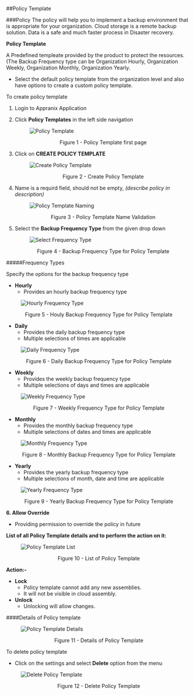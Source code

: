 ##Policy Template

###Policy
The policy will help you to implement a backup environment that is appropriate for your organization. Cloud storage is a remote backup solution. Data is a safe and much faster process in Disaster recovery.

**Policy Template**

A Predefined templeate provided by the product to protect the resources. (The Backup Frequency type can be Organization Hourly, Organization Weekly, Organization Monthly, Organization Yearly.
* Select the default policy template from the organization level and also have options to create a custom policy template.

To create policy template

1. Login to Appranix Application
2. Click **Policy Templates** in the left side navigation

   <figure class="concept_image">
   <img src="../../images/PolicyTemplates/first-page.png" alt="Policy Template" title="Policy Template">
   <p style="text-align: center;"> Figure 1 - Policy Template first page  </p>
   </figure>

3. Click on **CREATE POLICY TEMPLATE**

   <figure class="concept_image">
   <img src="../../images/PolicyTemplates/create-form.png" alt="Create Policy Template" title="Create Policy Template">
   <p style="text-align: center;"> Figure 2 - Create Policy Template  </p>
   </figure>

4. Name is a requird field, should not be empty, *(describe policy in description)*

   <figure class="concept_image">
   <img src="../../images/PolicyTemplates/form-validation.png" alt="Policy Template Naming" title="Create Policy Template">
   <p style="text-align: center;"> Figure 3 - Policy Template Name Validation</p>
   </figure>

5. Select the **Backup Frequency Type** from the given drop down

   <figure class="concept_image">
   <img src="../../images/PolicyTemplates/frequency-type.png" alt="Select Frequency Type" title="Frequency Type">
   <p style="text-align: center;"> Figure 4 - Backup Frequency Type for Policy Template</p>
   </figure>

   
#####Frequency Types
   
   Specify the options for the backup frequency type


* **Hourly**
   - Provides an hourly backup frequency type
   <!-- - Retention &  Replication Retention - Provide valid count for snapshots -->
<figure class="concept_image">
   <img src="../../images/PolicyTemplates/hourly.png" alt="Hourly Frequency Type" title="Hourly Frequency Type">
   <p style="text-align: center;"> Figure 5 - Houly Backup Frequency Type for Policy Template</p>
</figure>

* **Daily**
   <!-- - Name - policy-template-daily -->
   - Provides the daily backup frequency type 
   - Multiple selections of times are applicable
   <!-- - Retention &  Replication Retention - Provide valid count for snapshots -->
<figure class="concept_image">
   <img src="../../images/PolicyTemplates/daily.png" alt="Daily Frequency Type" title="Daily Frequency Type">
   <p style="text-align: center;"> Figure 6 - Daily Backup Frequency Type for Policy Template</p>
</figure>

* **Weekly**
   <!-- - Name - policy-template-weekly -->
   - Provides the weekly backup frequency type
   - Multiple selections of days and times are applicable
   <!-- - Retention &  Replication Retention - Provide valid count for snapshots -->
<figure class="concept_image">
   <img src="../../images/PolicyTemplates/weekly.png" alt=" Weekly Frequency Type" title="Weekly Frequency Type">
   <p style="text-align: center;"> Figure 7 - Weekly Frequency Type for Policy Template</p>
</figure>

* **Monthly**
   <!-- - Name - policy-template-monthly -->
   - Provides the monthly backup frequency type
   - Multiple selections of dates and times are applicable
   <!-- - Retention &  Replication Retention - Provide valid count for snapshots -->
<figure class="concept_image">
   <img src="../../images/PolicyTemplates/monthly.png" alt="Monthly Frequency Type" title="Monthly Frequency Type">
   <p style="text-align: center;"> Figure 8 - Monthly Backup Frequency Type for Policy Template</p>
</figure>

* **Yearly**
   <!-- - Name - policy-template-yearly -->
   - Provides the yearly backup frequency type
   - Multiple selections of month, date and time are applicable
   <!-- - Retention &  Replication Retention - Provide valid count for snapshots -->
<figure class="concept_image">
   <img src="../../images/PolicyTemplates/yearly.png" alt="Yearly Frequency Type" title="Yearly Frequency Type">
   <p style="text-align: center;"> Figure 9 - Yearly Backup Frequency Type for Policy Template</p>
</figure>

**6. Allow Override**
   - Providing permission to override the policy in future


**List of all Policy Template details and to perform the action on it:**

<figure class="concept_image">
   <img src="../../images/PolicyTemplates/policy-template-list.png" alt="Policy Template List" title="Policy Template List">
   <p style="text-align: center;"> Figure 10 - List of Policy Template</p>
</figure>

**Action:-**
   - **Lock**
      - Policy template cannot add any new assemblies.
      - It will not be visible in cloud assembly.
   - **Unlock**
      - Unlocking will allow changes.


####Details of Policy template
<figure class="concept_image">
   <img src="../../images/PolicyTemplates/daily-policy.png" alt="Policy Template Details" title="Policy Template Details">
   <p style="text-align: center;"> Figure 11 - Details of Policy Template</p>
</figure>


To delete policy template

* Click on the settings and select **Delete** option from the menu 

<figure class="concept_image">
   <img src="../../images/PolicyTemplates/delete-policy.png" alt="Delete Policy Template " title="Delete Policy Template ">
   <p style="text-align: center;"> Figure 12 - Delete Policy Template</p>
</figure>

 
